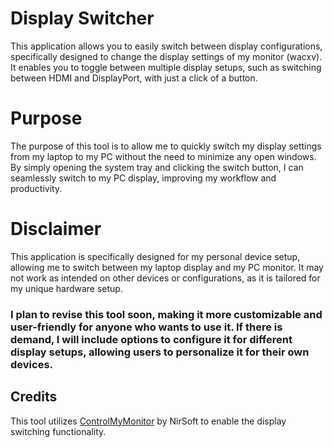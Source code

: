 # Display Switcher
This application allows you to easily switch between display configurations, specifically designed to change the display settings of my monitor (wacxv). It enables you to toggle between multiple display setups, such as switching between HDMI and DisplayPort, with just a click of a button.

# Purpose
The purpose of this tool is to allow me to quickly switch my display settings from my laptop to my PC without the need to minimize any open windows. By simply opening the system tray and clicking the switch button, I can seamlessly switch to my PC display, improving my workflow and productivity.

# Disclaimer
This application is specifically designed for my personal device setup, allowing me to switch between my laptop display and my PC monitor. It may not work as intended on other devices or configurations, as it is tailored for my unique hardware setup.

### I plan to revise this tool soon, making it more customizable and user-friendly for anyone who wants to use it. If there is demand, I will include options to configure it for different display setups, allowing users to personalize it for their own devices.

## Credits
This tool utilizes [ControlMyMonitor](https://www.nirsoft.net/utils/control_my_monitor.html) by NirSoft to enable the display switching functionality.

